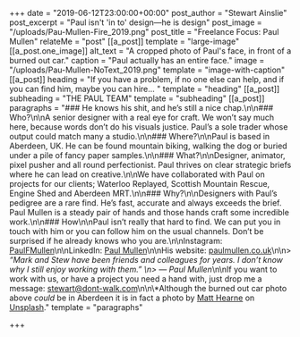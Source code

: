 +++
date = "2019-06-12T23:00:00+00:00"
post_author = "Stewart Ainslie"
post_excerpt = "Paul isn't 'in to' design—he is design"
post_image = "/uploads/Pau-Mullen-Fire_2019.png"
post_title = "Freelance Focus: Paul Mullen"
relateMe = "post"
[[a_post]]
template = "large-image"
[[a_post.one_image]]
alt_text = "A cropped photo of Paul's face, in front of a burned out car."
caption = "Paul actually has an entire face."
image = "/uploads/Pau-Mullen-NoText_2019.png"
template = "image-with-caption"
[[a_post]]
heading = "If you have a problem, if no one else can help, and if you can find him, maybe you can hire... "
template = "heading"
[[a_post]]
subheading = "THE PAUL TEAM"
template = "subheading"
[[a_post]]
paragraphs = "### He knows his shit, and he’s still a nice chap.\n\n### Who?\n\nA senior designer with a real eye for craft. We won’t say much here, because words don’t do his visuals justice. Paul’s a sole trader whose output could match many a studio.\n\n### Where?\n\nPaul is based in Aberdeen, UK. He can be found mountain biking, walking the dog or buried under a pile of fancy paper samples.\n\n### What?\n\nDesigner, animator, pixel pusher and all round perfectionist. Paul thrives on clear strategic briefs where he can lead on creative.\n\nWe have collaborated with Paul on projects for our clients; Waterloo Replayed, Scottish Mountain Rescue, Engine Shed and Aberdeen MRT.\n\n### Why?\n\nDesigners with Paul’s pedigree are a rare find. He’s fast, accurate and always exceeds the brief. Paul Mullen is a steady pair of hands and those hands craft some incredible work.\n\n### How\n\nPaul isn’t really that hard to find. We can put you in touch with him or you can follow him on the usual channels. Don’t be surprised if he already knows who you are.\n\nInstagram: [PaulFMullen](https://www.instagram.com/paulfmullen/)\n\nLinkedIn: [Paul Mullen](https://www.linkedin.com/in/paul-mullen-12b3a748/)\n\nHis website: [paulmullen.co.uk](http://www.paulmullen.co.uk/)\n\n> _“Mark and Stew have been friends and colleagues for years. I don’t know why I still enjoy working with them.”  \n> — Paul Mullen_\n\nIf you want to work with us, or have a project you need a hand with, just drop me a message: stewart@dont-walk.com\n\n\\*Although the burned out car photo above _could_ be in Aberdeen it is in fact a photo by [Matt Hearne](https://unsplash.com/@matthearne?utm_source=unsplash&utm_medium=referral&utm_content=creditCopyText) on [Unsplash](https://unsplash.com/?utm_source=unsplash&utm_medium=referral&utm_content=creditCopyText)."
template = "paragraphs"

+++
